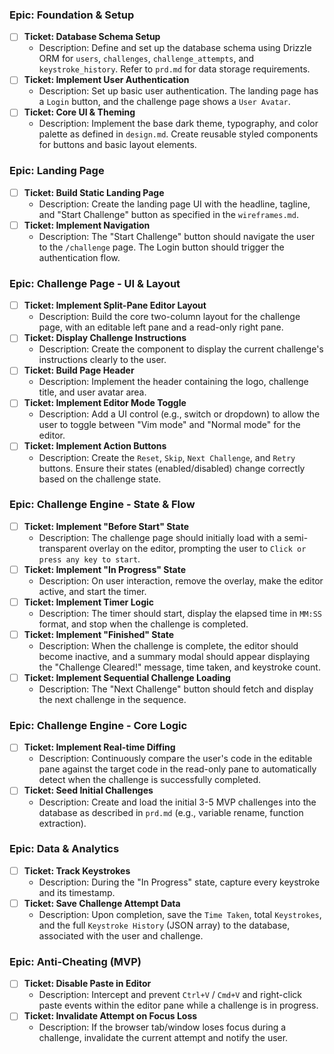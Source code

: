 ### Epic: Foundation & Setup
- [ ] **Ticket: Database Schema Setup**
  - Description: Define and set up the database schema using Drizzle ORM for `users`, `challenges`, `challenge_attempts`, and `keystroke_history`. Refer to `prd.md` for data storage requirements.
- [ ] **Ticket: Implement User Authentication**
  - Description: Set up basic user authentication. The landing page has a `Login` button, and the challenge page shows a `User Avatar`.
- [ ] **Ticket: Core UI & Theming**
  - Description: Implement the base dark theme, typography, and color palette as defined in `design.md`. Create reusable styled components for buttons and basic layout elements.

### Epic: Landing Page
- [ ] **Ticket: Build Static Landing Page**
  - Description: Create the landing page UI with the headline, tagline, and "Start Challenge" button as specified in the `wireframes.md`.
- [ ] **Ticket: Implement Navigation**
  - Description: The "Start Challenge" button should navigate the user to the `/challenge` page. The Login button should trigger the authentication flow.

### Epic: Challenge Page - UI & Layout
- [ ] **Ticket: Implement Split-Pane Editor Layout**
  - Description: Build the core two-column layout for the challenge page, with an editable left pane and a read-only right pane.
- [ ] **Ticket: Display Challenge Instructions**
  - Description: Create the component to display the current challenge's instructions clearly to the user.
- [ ] **Ticket: Build Page Header**
  - Description: Implement the header containing the logo, challenge title, and user avatar area.
- [ ] **Ticket: Implement Editor Mode Toggle**
  - Description: Add a UI control (e.g., switch or dropdown) to allow the user to toggle between "Vim mode" and "Normal mode" for the editor.
- [ ] **Ticket: Implement Action Buttons**
  - Description: Create the `Reset`, `Skip`, `Next Challenge`, and `Retry` buttons. Ensure their states (enabled/disabled) change correctly based on the challenge state.

### Epic: Challenge Engine - State & Flow
- [ ] **Ticket: Implement "Before Start" State**
  - Description: The challenge page should initially load with a semi-transparent overlay on the editor, prompting the user to `Click or press any key to start`.
- [ ] **Ticket: Implement "In Progress" State**
  - Description: On user interaction, remove the overlay, make the editor active, and start the timer.
- [ ] **Ticket: Implement Timer Logic**
  - Description: The timer should start, display the elapsed time in `MM:SS` format, and stop when the challenge is completed.
- [ ] **Ticket: Implement "Finished" State**
  - Description: When the challenge is complete, the editor should become inactive, and a summary modal should appear displaying the "Challenge Cleared!" message, time taken, and keystroke count.
- [ ] **Ticket: Implement Sequential Challenge Loading**
  - Description: The "Next Challenge" button should fetch and display the next challenge in the sequence.

### Epic: Challenge Engine - Core Logic
- [ ] **Ticket: Implement Real-time Diffing**
  - Description: Continuously compare the user's code in the editable pane against the target code in the read-only pane to automatically detect when the challenge is successfully completed.
- [ ] **Ticket: Seed Initial Challenges**
  - Description: Create and load the initial 3-5 MVP challenges into the database as described in `prd.md` (e.g., variable rename, function extraction).

### Epic: Data & Analytics
- [ ] **Ticket: Track Keystrokes**
  - Description: During the "In Progress" state, capture every keystroke and its timestamp.
- [ ] **Ticket: Save Challenge Attempt Data**
  - Description: Upon completion, save the `Time Taken`, total `Keystrokes`, and the full `Keystroke History` (JSON array) to the database, associated with the user and challenge.

### Epic: Anti-Cheating (MVP)
- [ ] **Ticket: Disable Paste in Editor**
  - Description: Intercept and prevent `Ctrl+V` / `Cmd+V` and right-click paste events within the editor pane while a challenge is in progress.
- [ ] **Ticket: Invalidate Attempt on Focus Loss**
  - Description: If the browser tab/window loses focus during a challenge, invalidate the current attempt and notify the user.

